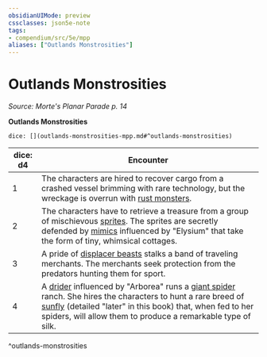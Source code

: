 ```yaml
---
obsidianUIMode: preview
cssclasses: json5e-note
tags:
- compendium/src/5e/mpp
aliases: ["Outlands Monstrosities"]
---
```

# Outlands Monstrosities
*Source: Morte's Planar Parade p. 14* 

**Outlands Monstrosities**

`dice: [](outlands-monstrosities-mpp.md#^outlands-monstrosities)`

| dice: d4 | Encounter |
|----------|-----------|
| 1 | The characters are hired to recover cargo from a crashed vessel brimming with rare technology, but the wreckage is overrun with [rust monsters](/Systems/5e/bestiary/monstrosity/rust-monster.md). |
| 2 | The characters have to retrieve a treasure from a group of mischievous [sprites](/Systems/5e/bestiary/fey/sprite.md). The sprites are secretly defended by [mimics](/Systems/5e/bestiary/monstrosity/mimic.md) influenced by "Elysium" that take the form of tiny, whimsical cottages. |
| 3 | A pride of [displacer beasts](/Systems/5e/bestiary/monstrosity/displacer-beast.md) stalks a band of traveling merchants. The merchants seek protection from the predators hunting them for sport. |
| 4 | A [drider](/Systems/5e/bestiary/monstrosity/drider.md) influenced by "Arborea" runs a [giant spider](/Systems/5e/bestiary/beast/giant-spider.md) ranch. She hires the characters to hunt a rare breed of [sunfly](/Systems/5e/bestiary/celestial/sunfly-mpp.md) (detailed "later" in this book) that, when fed to her spiders, will allow them to produce a remarkable type of silk. |
^outlands-monstrosities